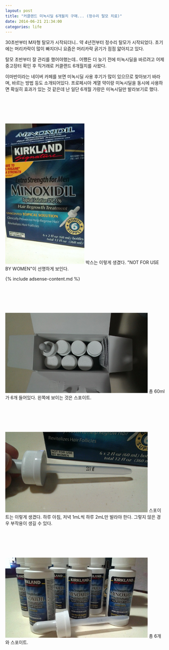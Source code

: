 ```yaml
---
layout: post
title: "커클랜드 미녹시딜 6개월치 구매... (정수리 탈모 치료)"
date: 2014-06-21 21:34:00
categories: life
---
```


30초반부터 M자형 탈모가 시작되더니.. 약 4년전부터 정수리 탈모가 시작되었다. 초기에는 머리카락이 많이 빠지더니 요즘은 머리카락 굵기가 점점 얇아지고 있다.

탈모 초반부터 잘 관리를 했어야했는데.. 어쨌든 더 늦기 전에 미녹시딜을 바르려고 어제 중고장터 확인 후 직거래로 커클랜드 6개월치를 사왔다.

이마반이라는 네이버 카페를 보면 미녹시딜 사용 후기가 많이 있으므로 찾아보기 바라며, 바르는 방법 등도 소개되어있다. 프로페시아 계열 약이랑 미녹시딜을 동시에 사용하면 확실히 효과가 있는 것 같은데 난 일단 6개월 가량은 미녹시딜만 발라보기로 했다.

<BR/><BR/><BR/><BR/><BR/>
<img src=/images/posts/life/minoxydil1.jpg width=250>
박스는 이렇게 생겼다. "NOT FOR USE BY WOMEN"이 선명하게 보인다.
 
{% include adsense-content.md %}

<BR/><BR/><BR/><BR/><BR/>
<img src=/images/posts/life/minoxydil2.jpg width=450>
총 60ml가 6개 들어있다. 왼쪽에 보이는 것은 스포이트.

<BR/><BR/><BR/><BR/><BR/>
<img src=/images/posts/life/minoxydil3.jpg width=450> 
스포이트는 이렇게 생겼다. 하루 아침, 저녁 1mL씩 하루 2mL만 발라야 한다. 그렇지 않은 경우 부작용이 생길 수 있다.


<BR/><BR/><BR/><BR/><BR/>
<img src=/images/posts/life/minoxydil4.jpg width=450>
총 6개와 스포이트.
